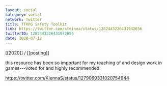 ```yaml
---
layout: social
category: social
network: Twitter
title: TTRPG Safety Toolkit
link: https://twitter.com/steinea/status/1282443226431942656
twitterID: 1282443226431942656
date: 2020-07-12
---
```


[[2020]] / [[posting]]

this resource has been so important for my teaching of and design work in games---voted for and highly recommended

<https://twitter.com/KiennaS/status/1279069331020754944>
